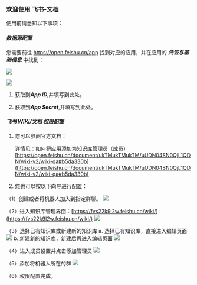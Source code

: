 ### 欢迎使用 飞书-文档
使用前请悉知以下事项：

#### ***数据源配置***
您需要前往 https://open.feishu.cn/app 找到对应的应用，并在应用的 ***凭证与基础信息*** 中找到：

![](https://tapdata-bucket-01.oss-cn-beijing.aliyuncs.com/lark/step_0.PNG)

![](https://tapdata-bucket-01.oss-cn-beijing.aliyuncs.com/lark/step_1.PNG)

1. 获取到***App ID***,并填写到此处。

2. 获取到***App Secret***,并填写到此处。

#### ***飞书 WiKi/文档 权限配置***

1. 您可以参阅官方文档：

   详情见：如何将应用添加为知识库管理员（成员） 
   [https://open.feishu.cn/document/ukTMukTMukTM/uUDN04SN0QjL1QDN/wiki-v2/wiki-qa#b5da330b](https://open.feishu.cn/document/ukTMukTMukTM/uUDN04SN0QjL1QDN/wiki-v2/wiki-qa#b5da330b)

2. 您也可以按以下向导进行配置：

  （1）创建或者将机器人加入到指定群聊。
        ![](https://tapdata-bucket-01.oss-cn-beijing.aliyuncs.com/lark/doc/doc_1.png)

  （2）进入知识库管理界面：[https://fvs22k9l2w.feishu.cn/wiki/](https://fvs22k9l2w.feishu.cn/wiki/)
        ![](https://tapdata-bucket-01.oss-cn-beijing.aliyuncs.com/lark/doc/doc_5.png)

  （3）选择已有知识库或新建新的知识库
     a. 选择已有知识库，直接进入编辑页面
        ![](https://tapdata-bucket-01.oss-cn-beijing.aliyuncs.com/lark/doc/doc_2.png)
     b. 新建新的知识库，新建后再进入编辑页面
        ![](https://tapdata-bucket-01.oss-cn-beijing.aliyuncs.com/lark/doc/doc_6.png)

  （4）进入成员设置并点击添加管理员
        ![](https://tapdata-bucket-01.oss-cn-beijing.aliyuncs.com/lark/doc/doc_3.png)

  （5）添加将机器人所在的群
        ![](https://tapdata-bucket-01.oss-cn-beijing.aliyuncs.com/lark/doc/doc_4.png)

  （6）权限配置完成。
